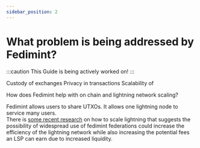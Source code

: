 ```yaml
---
sidebar_position: 2
---
```

# What problem is being addressed by  Fedimint?

:::caution
This Guide is being actively worked on!
:::

Custody of exchanges
Privacy in transactions
Scalability of 

  

How does Fedimint help with on chain and lightning network scaling?

Fedimint allows users to share UTXOs. It allows one lightning node to service many users.    
There is [some recent research](https://github.com/renepickhardt/mpp-splitter/issues/12#issuecomment-1143772489) on how to scale lightning that suggests the possibility of widespread use of fedimint federations could increase the efficiency of the lightning network while also increasing the potential fees an LSP can earn due to increased liquidity.